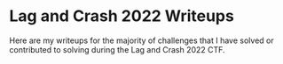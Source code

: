 # Lag and Crash 2022 Writeups
Here are my writeups for the majority of challenges that I have solved or contributed to solving during the Lag and Crash 2022 CTF.